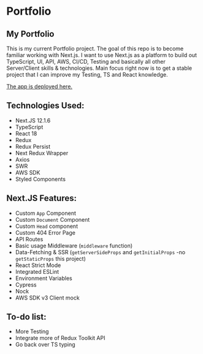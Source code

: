 # Portfolio

## My Portfolio

This is my current Portfolio project. The goal of this repo is to become familiar working with Next.js. I want to use Next.js as a platform to build out TypeScript, UI, API, AWS, CI/CD, Testing and basically all other Server/Client skills & technologies. Main focus right now is to get a stable project that I can improve my Testing, TS and React knowledge.

[The app is deployed here.](https://portfolio-alexsmith716.vercel.app)

## Technologies Used:
* Next.JS 12.1.6
* TypeScript
* React 18
* Redux
* Redux Persist
* Next Redux Wrapper
* Axios
* SWR
* AWS SDK
* Styled Components

## Next.JS Features:
- Custom `App` Component
- Custom `Document` Component
- Custom `Head` component
- Custom 404 Error Page
- API Routes
- Basic usage Middleware (`middleware` function)
- Data-Fetching & SSR (`getServerSideProps` and `getInitialProps` -no `getStaticProps` this project)
- React Strict Mode
- Integrated ESLint
- Environment Variables
- Cypress
- Nock
- AWS SDK v3 Client mock

## To-do list:
* More Testing
* Integrate more of Redux Toolkit API
* Go back over TS typing
